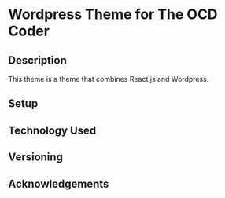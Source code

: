 # Wordpress Theme for The OCD Coder

## Description

This theme is a theme that combines React.js and Wordpress.

## Setup

## Technology Used

## Versioning

## Acknowledgements
